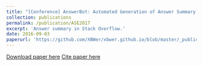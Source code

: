 ```yaml
---
title: "[Conference] AnswerBot: Automated Generation of Answer Summary to Developers’ Technical Questions"
collection: publications
permalink: /publication/ASE2017
excerpt: 'Answer summary in Stack Overflow.'
date: 2016-09-03
paperurl: 'https://github.com/XBWer/xbwer.github.io/blob/master/_publications/ASE2017.pdf'
---
```



[Download paper here](https://github.com/XBWer/xbwer.github.io/blob/master/_publications/ASE2017.pdf)
[Cite paper here](https://github.com/XBWer/xbwer.github.io/blob/master/_publications/ASE2017_bib.html)